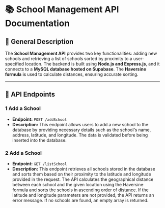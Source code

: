 # 📚 School Management API Documentation

## 📌 General Description
The **School Management API** provides two key functionalities: adding new schools and retrieving a list of schools sorted by proximity to a user-specified location. The backend is built using **Node.js and Express.js**, and it connects to a **MySQL database hosted on Supabase**. The **Haversine formula** is used to calculate distances, ensuring accurate sorting.

---

## 🚀 API Endpoints

### **1️ Add a School**
- **Endpoint:** `POST /addSchool`
- **Description:** This endpoint allows users to add a new school to the database by providing necessary details such as the school's name, address, latitude, and longitude. The data is validated before being inserted into the database.

### **2 Add a School**
- **Endpoint:** `GET /listSchool`
- **Description:** This endpoint retrieves all schools stored in the database and sorts them based on their proximity to the latitude and longitude provided in the request. The API calculates the geographical distance between each school and the given location using the Haversine formula and sorts the schools in ascending order of distance. If the latitude and longitude parameters are not provided, the API returns an error message. If no schools are found, an empty array is returned.